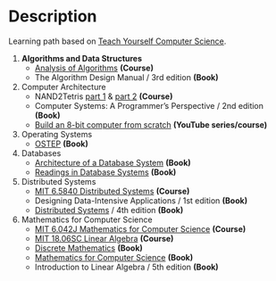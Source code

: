 # Description
Learning path based on [Teach Yourself Computer Science](https://teachyourselfcs.com/).

1. **Algorithms and Data Structures**
    - [Analysis of Algorithms](https://www3.cs.stonybrook.edu/~skiena/373/) **(Course)**
    - The Algorithm Design Manual / 3rd edition **(Book)**
2. Computer Architecture
    - NAND2Tetris [part 1](https://www.coursera.org/learn/build-a-computer) & [part 2](https://www.coursera.org/learn/nand2tetris2) **(Course)**
    - Computer Systems: A Programmer’s Perspective / 2nd edition **(Book)**
    - [Build an 8-bit computer from scratch](https://eater.net/8bit/) **(YouTube series/course)**
3. Operating Systems
    - [OSTEP](https://pages.cs.wisc.edu/~remzi/OSTEP/) **(Book)**
4. Databases
    - [Architecture of a Database System](https://dsf.berkeley.edu/papers/fntdb07-architecture.pdf) **(Book)**
    - [Readings in Database Systems](http://www.redbook.io/) **(Book)**
5. Distributed Systems
    - [MIT 6.5840 Distributed Systems](https://pdos.csail.mit.edu/6.824/index.html) **(Course)**
    - Designing Data-Intensive Applications / 1st edition **(Book)**
    - [Distributed Systems](https://www.distributed-systems.net/index.php/books/ds4/) / 4th edition **(Book)**
6. Mathematics for Computer Science
    - [MIT 6.042J Mathematics for Computer Science](https://ocw.mit.edu/courses/6-042j-mathematics-for-computer-science-fall-2010/) **(Course)**
    - [MIT 18.06SC Linear Algebra](https://ocw.mit.edu/courses/18-06sc-linear-algebra-fall-2011/) **(Course)**
    - [Discrete Mathematics](https://cims.nyu.edu/~regev/teaching/discrete_math_fall_2005/dmbook.pdf) **(Book)**
    - [Mathematics for Computer Science](https://courses.csail.mit.edu/6.042/spring17/mcs.pdf) **(Book)**
    - Introduction to Linear Algebra / 5th edition **(Book)**
